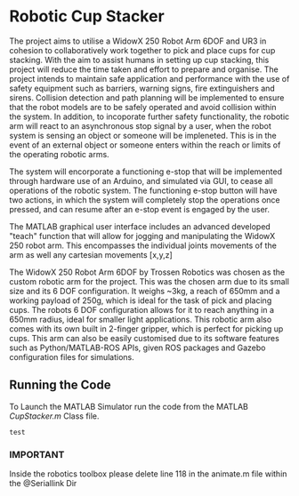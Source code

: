 # Robotic Cup Stacker
The project aims to utilise a WidowX 250 Robot Arm 6DOF and UR3 in cohesion to collaboratively work together to pick and place cups for cup stacking. With the aim to assist humans in setting up cup stacking, this project will reduce the time taken and effort to prepare and organise. The project intends to maintain safe application and performance with the use of safety equipment such as barriers, warning signs, fire extinguishers and sirens. Collision detection and path planning will be implemented to ensure that the robot models are to be safely operated and avoid collision within the system. In addition, to incoporate further safety functionality, the robotic arm will react to an asynchronous stop signal by a user, when the robot system is sensing an object or someone will be impleneted. This is in the event of an external object or someone enters within the reach or limits of the operating robotic arms. 

The system will encorporate a functioning e-stop that will be implemented through hardware use of an Arduino, and simulated via GUI, to cease all operations of the robotic system. The functioning e-stop button will have two actions, in which the system will completely stop the operations once pressed, and can resume after an e-stop event is engaged by the user. 

The MATLAB graphical user interface includes an advanced developed "teach" function that will allow for jogging and manipulating the WidowX 250 robot arm. This encompasses the individual joints movements of the arm as well any cartesian movements [x,y,z]

The WidowX 250 Robot Arm 6DOF by Trossen Robotics was chosen as the custom robotic arm for the project. This was the chosen arm due to its small size and its 6 DOF configuration. It weighs ~3kg, a reach of 650mm and a working payload of 250g, which is ideal for the task of pick and placing cups. The robots 6 DOF configuration allows for it to reach anything in a 650mm radius, ideal for smaller light applications. This robotic arm also comes with its own built in 2-finger gripper, which is perfect for picking up cups. This arm can also be easily customised due to its software features such as Python/MATLAB-ROS APIs, given ROS packages and Gazebo configuration files for simulations.

## Running the Code
To Launch the MATLAB Simulator run the code from the MATLAB <em>CupStacker.m</em> Class file.

```
test
```

### IMPORTANT ###
Inside the robotics toolbox please delete line 118 in the animate.m file within the @Seriallink Dir